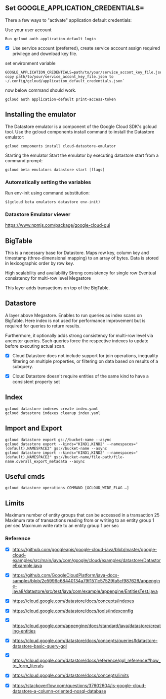 ## Set GOOGLE_APPLICATION_CREDENTIALS=
There a few ways to "activate" application default credentials:

Use your user account
``` 
Run gcloud auth application-default login
```
- [x] Use service account (preferred), create service account assign required privilege 
and download key file.

set environment variable 
```
GOOGLE_APPLICATION_CREDENTIALS=path/to/your/service_accont_key_file.json
copy path/to/your/service_accont_key_file.json to ~/.config/gcloud/application_default_credentials.json`
```
now below command should work. 
```
gcloud auth application-default print-access-token
```


## Installing the emulator
The Datastore emulator is a component of the Google Cloud SDK's gcloud tool. Use the gcloud components install command to install the Datastore emulator:
```
gcloud components install cloud-datastore-emulator
```
Starting the emulator
Start the emulator by executing datastore start from a command prompt:
```
gcloud beta emulators datastore start [flags]
```
### Automatically setting the variables

Run env-init using command substitution:
```
$(gcloud beta emulators datastore env-init)
```

### Datastore Emulator viewer

https://www.npmjs.com/package/google-cloud-gui


## BigTable

This is a necessary base for Datastore. Maps row key, column key and timestamp (three-dimensional mapping) to an array of bytes. Data is stored in lexicographic order by row key.

High scalability and availability
Strong consistency for single row
Eventual consistency for multi-row level
Megastore

This layer adds transactions on top of the BigTable.

## Datastore

A layer above Megastore. Enables to run queries as index scans on BigTable. Here index is not used for performance improvement but is required for queries to return results.

Furthermore, it optionally adds strong consistency for multi-row level via ancestor queries. Such queries force the respective indexes to update before executing actual scan.

- [x] Cloud Datastore does not include support for join operations, inequality filtering on multiple properties, or filtering on data based on results of a subquery. 

- [x] Cloud Datastore doesn't require entities of the same kind to have a consistent property set

## Index
```
gcloud datastore indexes create index.yaml
gcloud datastore indexes cleanup index.yaml
```
## Import and Export
```
gcloud datastore export gs://bucket-name --async
gcloud datastore export --kinds="KIND1,KIND2" --namespaces="(default),NAMESPACE2" gs://bucket-name --async
gcloud datastore import --kinds="KIND1,KIND2" --namespaces="(default),NAMESPACE2" gs://bucket-name/file-path/file-name.overall_export_metadata --async

```
## Useful cmds

```
gcloud datastore operations COMMAND [GCLOUD_WIDE_FLAG …]
```

## Limits

Maximum number of entity groups that can be accessed in a transaction	25
Maximum rate of transactions reading from or writing to an entity group	1 per sec
Maximum write rate to an entity group 1 per sec


### Reference 


- [x] https://github.com/googleapis/google-cloud-java/blob/master/google-cloud-examples/src/main/java/com/google/cloud/examples/datastore/DatastoreExample.java
- [x] https://github.com/GoogleCloudPlatform/java-docs-samples/blob/2e5996c68440134a79f1511c57529fa5cf987628/appengine-java8/datastore/src/test/java/com/example/appengine/EntitiesTest.java
- [x] https://cloud.google.com/datastore/docs/concepts/indexes
- [x] https://cloud.google.com/datastore/docs/tools/indexconfig
- [x] https://cloud.google.com/appengine/docs/standard/java/datastore/creating-entities
- [x] https://cloud.google.com/datastore/docs/concepts/queries#datastore-datastore-basic-query-gql
- [x] https://cloud.google.com/datastore/docs/reference/gql_reference#how_to_form_literals
- [x] https://cloud.google.com/datastore/docs/concepts/limits
- [x] https://stackoverflow.com/questions/37602604/is-google-cloud-datastore-a-column-oriented-nosql-database


